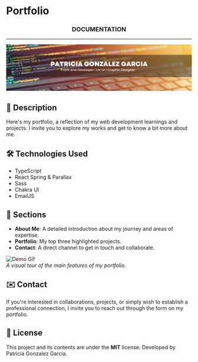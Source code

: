 # Portfolio

<h3 align="center">DOCUMENTATION</h3>

---

![Banner](src/assets/Images/ban.png)

## 🌟 Description

Here's my portfolio, a reflection of my web development learnings and projects. I invite you to explore my works and get to know a bit more about me.

## 🛠️ Technologies Used

-   TypeScript
-   React Spring & Parallax
-   Sass
-   Chakra UI
-   EmailJS

## 🚀 Sections

-   **About Me**: A detailed introduction about my journey and areas of expertise.
-   **Portfolio**: My top three highlighted projects.
-   **Contact**: A direct channel to get in touch and collaborate.

![Demo Gif](src/assets/Images/portfolio.gif)  
_A visual tour of the main features of my portfolio._

## ✉️ Contact

If you're interested in collaborations, projects, or simply wish to establish a professional connection, I invite you to reach out through the form on my portfolio.

## 📜 License

This project and its contents are under the **MIT** license. Developed by Patricia Gonzalez Garcia.
